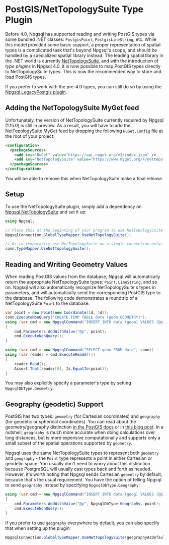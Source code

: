 # PostGIS/NetTopologySuite Type Plugin

Before 4.0, Npgsql has supported reading and writing PostGIS types via some bundled .NET classes: `PostgisPoint`, `PostgisLineString`, etc. While this model provided some basic support, a proper representation of spatial types is a complicated task that's beyond Npgsql's scope, and should be handled by a specialized spatial library instead. The leading spatial library in the .NET world is currently [NetTopologySuite](https://github.com/NetTopologySuite/NetTopologySuite), and with the introduction of *type plugins* in Npgsql 4.0, it is now possible to map PostGIS types directly to NetTopologySuite types. This is now the recommended way to store and load PostGIS types.

If you prefer to work with the pre-4.0 types, you can still do so by using the [Npgsql.LegacyPostgis plugin](legacy-postgis.md).

## Adding the NetTopologySuite MyGet feed

Unfortunately, the version of NetTopologySuite currently required by Npgsql (1.15.0) is still in preview. As a result, you will have to add the NetTopologySuite MyGet feed by dropping the following `NuGet.Config` file at the root of your project:

```xml
<configuration>
  <packageSources>
    <add key="NuGet" value="https://api.nuget.org/v3/index.json" />
    <add key="NetTopologySuite" value="https://www.myget.org/F/nettopologysuite/api/v3/index.json" />
  </packageSources>
</configuration>
```

You will be able to remove this when NetTopologySuite make a final release.

## Setup

To use the NetTopologySuite plugin, simply add a dependency on [Npgsql.NetTopologySuite](https://www.nuget.org/packages/Npgsql.NetTopologySuite) and set it up:

```c#
using Npgsql;

// Place this at the beginning of your program to use NetTopologySuite everywhere (recommended)
NpgsqlConnection.GlobalTypeMapper.UseNetTopologySuite();

// Or to temporarily use NetTopologySuite on a single connection only:
conn.TypeMapper.UseNetTopologySuite();
```

## Reading and Writing Geometry Values

When reading PostGIS values from the database, Npgsql will automatically return the appropriate NetTopologySuite types: `Point`, `LineString`, and so on. Npgsql will also automatically recognize NetTopologySuite's types in parameters, and will automatically send the corresponding PostGIS type to the database. The following code demonstrates a roundtrip of a NetTopologySuite `Point` to the database:

```c#
var point = new Point(new Coordinate(1d, 1d));
conn.ExecuteNonQuery("CREATE TEMP TABLE data (geom GEOMETRY)");
using (var cmd = new NpgsqlCommand("INSERT INTO data (geom) VALUES (@p)", conn))
{
    cmd.Parameters.AddWithValue("@p", point);
    cmd.ExecuteNonQuery();
}

using (var cmd = new NpgsqlCommand("SELECT geom FROM data", conn))
using (var reader = cmd.ExecuteReader())
{
    reader.Read();
    Assert.That(reader[0], Is.EqualTo(point));
}
```

You may also explicitly specify a parameter's type by setting `NpgsqlDbType.Geometry`.

## Geography (geodetic) Support

PostGIS has two types: `geometry` (for Cartesian coordinates) and `geography` (for geodetic or spherical coordinates). You can read about the geometry/geography distinction [in the PostGIS docs](https://postgis.net/docs/manual-2.4/using_postgis_dbmanagement.html#PostGIS_Geography) or in [this blog post](http://workshops.boundlessgeo.com/postgis-intro/geography.html). In a nutshell, `geography` is much more accurate when doing calculations over long distances, but is more expensive computationally and supports only a small subset of the spatial operations supported by `geometry`.

Npgsql uses the same NetTopologySuite types to represent both `geometry` and `geography` - the `Point` type represents a point in either Cartesian or geodetic space. You usually don't need to worry about this distinction because PostgreSQL will usually cast types back and forth as needed. However, it's worth noting that Npgsql sends Cartesian `geometry` by default, because that's the usual requirement. You have the option of telling Npgsql to send `geography` instead by specifying `NpgsqlDbType.Geography`:

```c#
using (var cmd = new NpgsqlCommand("INSERT INTO data (geog) VALUES (@p)", conn))
{
    cmd.Parameters.AddWithValue("@p", NpgsqlDbType.Geography, point);
    cmd.ExecuteNonQuery();
}
```

If you prefer to use `geography` everywhere by default, you can also specify that when setting up the plugin:

```c#
NpgsqlConnection.GlobalTypeMapper.UseNetTopologySuite(geographyAsDefault: true);
```
